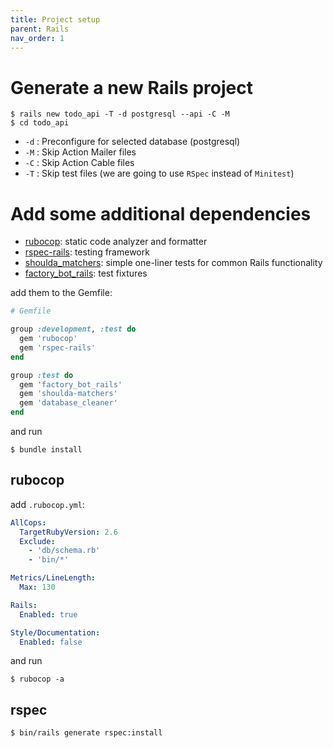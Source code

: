 ```yaml
---
title: Project setup
parent: Rails
nav_order: 1
---
```


# Generate a new Rails project

```shell
$ rails new todo_api -T -d postgresql --api -C -M
$ cd todo_api
```
  * `-d` : Preconfigure for selected database (postgresql)
  * `-M` : Skip Action Mailer files
  * `-C` : Skip Action Cable files
  * `-T` : Skip test files (we are going to use `RSpec` instead of `Minitest`)

# Add some additional dependencies

* [rubocop](https://github.com/rubocop-hq/rubocop): static code analyzer and formatter
* [rspec-rails](https://github.com/rspec/rspec-rails): testing framework
* [shoulda_matchers](https://github.com/thoughtbot/shoulda-matchers): simple one-liner tests for common Rails functionality
* [factory_bot_rails](https://github.com/thoughtbot/factory_bot): test fixtures

add them to the Gemfile:

```ruby
# Gemfile

group :development, :test do
  gem 'rubocop'
  gem 'rspec-rails'
end

group :test do
  gem 'factory_bot_rails'
  gem 'shoulda-matchers'
  gem 'database_cleaner'
end
```

and run

```shell
$ bundle install
```

## rubocop

add `.rubocop.yml`:

```yaml
AllCops:
  TargetRubyVersion: 2.6
  Exclude:
    - 'db/schema.rb'
    - 'bin/*'

Metrics/LineLength:
  Max: 130

Rails:
  Enabled: true

Style/Documentation:
  Enabled: false
```

and run

```shell
$ rubocop -a
```

## rspec

```shell
$ bin/rails generate rspec:install
```
